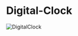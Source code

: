 # Digital-Clock



![DigitalClock](https://user-images.githubusercontent.com/71833177/148371707-83f2db35-c825-4be3-963b-87a3d4d4ebe1.png)

